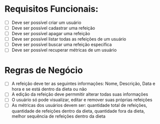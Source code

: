 # Requisitos Funcionais: 
  - [ ] Deve ser possível criar um usuário
  - [ ] Deve ser possível cadastrar uma refeição
  - [ ] Deve ser possível apagar uma refeição
  - [ ] Deve ser possível listar todas as refeições de um usuário
  - [ ] Deve ser possível buscar uma refeição específica
  - [ ] Deve ser possível recuperar métricas de um usuário

# Regras de Negócio
  - [ ] A refeição deve ter as seguintes informações: Nome, Descrição, Data e hora e se está dentro da dieta ou não
  - [ ] A edição da refeição deve permmitir alterar todas suas informações
  - [ ] O usuário só pode visualizar, editar e remover suas próprias refeições
  - [ ] As métricas dos usuários devem ser: quantidade total de refeições, quantidade de refeições dentro da dieta, quantidade fora da dieta, melhor sequência de refeições dentro da dieta